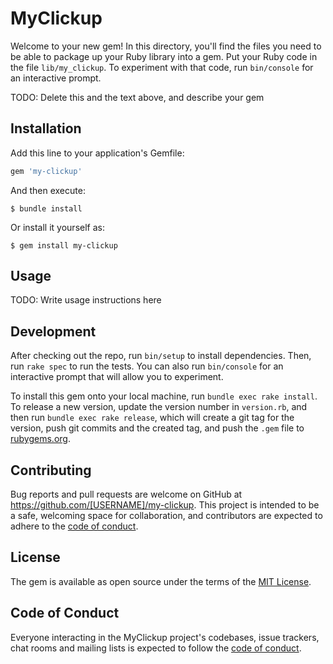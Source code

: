 # MyClickup

Welcome to your new gem! In this directory, you'll find the files you need to be able to package up your Ruby library into a gem. Put your Ruby code in the file `lib/my_clickup`. To experiment with that code, run `bin/console` for an interactive prompt.

TODO: Delete this and the text above, and describe your gem

## Installation

Add this line to your application's Gemfile:

```ruby
gem 'my-clickup'
```

And then execute:

    $ bundle install

Or install it yourself as:

    $ gem install my-clickup

## Usage

TODO: Write usage instructions here

## Development

After checking out the repo, run `bin/setup` to install dependencies. Then, run `rake spec` to run the tests. You can also run `bin/console` for an interactive prompt that will allow you to experiment.

To install this gem onto your local machine, run `bundle exec rake install`. To release a new version, update the version number in `version.rb`, and then run `bundle exec rake release`, which will create a git tag for the version, push git commits and the created tag, and push the `.gem` file to [rubygems.org](https://rubygems.org).

## Contributing

Bug reports and pull requests are welcome on GitHub at https://github.com/[USERNAME]/my-clickup. This project is intended to be a safe, welcoming space for collaboration, and contributors are expected to adhere to the [code of conduct](https://github.com/[USERNAME]/my-clickup/blob/master/CODE_OF_CONDUCT.md).

## License

The gem is available as open source under the terms of the [MIT License](https://opensource.org/licenses/MIT).

## Code of Conduct

Everyone interacting in the MyClickup project's codebases, issue trackers, chat rooms and mailing lists is expected to follow the [code of conduct](https://github.com/[USERNAME]/my-clickup/blob/master/CODE_OF_CONDUCT.md).
